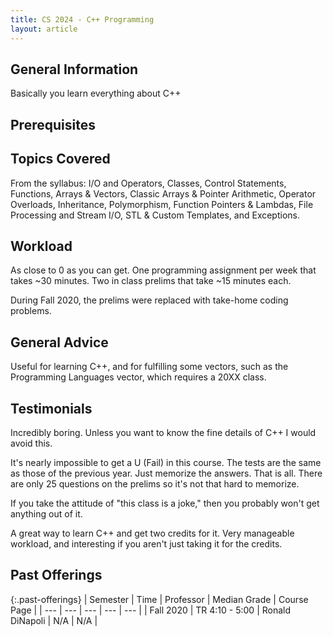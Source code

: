 ```yaml
---
title: CS 2024 - C++ Programming
layout: article
---
```


## General Information

Basically you learn everything about C++

## Prerequisites

## Topics Covered

From the syllabus:
I/O and Operators, Classes, Control Statements, Functions, Arrays & Vectors, Classic Arrays & Pointer Arithmetic, Operator Overloads, Inheritance, Polymorphism, Function Pointers & Lambdas, File Processing and Stream I/O, STL & Custom Templates, and Exceptions.

## Workload

As close to 0 as you can get. One programming assignment per week that takes ~30 minutes. Two in class prelims that take ~15 minutes each.

During Fall 2020, the prelims were replaced with take-home coding problems.

## General Advice

Useful for learning C++, and for fulfilling some vectors, such as the Programming Languages vector, which requires a 20XX class.

## Testimonials

Incredibly boring. Unless you want to know the fine details of C++ I would avoid this.

It's nearly impossible to get a U (Fail) in this course. The tests are the same as those of the previous year. Just memorize the answers. That is all. There are only 25 questions on the prelims so it's not that hard to memorize.

If you take the attitude of "this class is a joke," then you probably won't get anything out of it.

A great way to learn C++ and get two credits for it.  Very manageable workload, and interesting if you aren't just taking it for the credits.

## Past Offerings

{:.past-offerings}
| Semester | Time | Professor | Median Grade | Course Page | 
| --- | --- | --- | --- | --- |
| Fall 2020 | TR 4:10 - 5:00 | Ronald DiNapoli | N/A | N/A |
